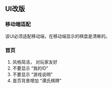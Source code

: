 ## UI改版

### 移动端适配
该UI必须适配移动端，在移动端显示的棋盘是清晰的。


### 首页
1. 风格简洁， 对玩家友好
2. 不要显示 “我的ID”
3. 不要显示 “游戏说明”
3. 首页背景增加  “谭氏棋牌”
